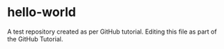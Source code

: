 # hello-world
A test repository created as per GitHub tutorial.
Editing this file as part of the GitHub Tutorial.
